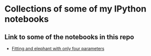 # Collections of some of my IPython notebooks

## Link to some of the notebooks in this repo

* [Fitting and elephant with only four parameters](http://nbviewer.ipython.org/github/cchwala/ipynbs/blob/master/misc/Fitting%20an%20elephant.ipynb)

